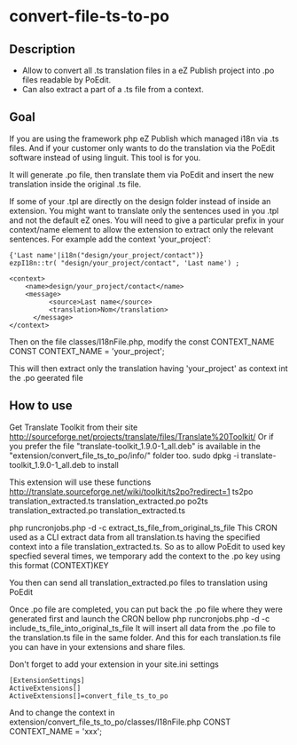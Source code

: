 convert-file-ts-to-po
=====================

Description
-------------
+   Allow to convert all .ts translation files in a eZ Publish project into .po files readable by PoEdit.
+   Can also extract a part of a .ts file from a context.

Goal 
-------------
If you are using the framework php eZ Publish which managed i18n via .ts files. And if your customer only wants to do the translation via the PoEdit software instead of using linguit. This tool is for you.

It will generate .po file, then translate them via PoEdit and insert the new translation inside the original .ts file.

If some of your .tpl are directly on the design folder instead of inside an extension. You might want to translate only the sentences used in you .tpl and not the default eZ ones. You will need to give a particular prefix in your context/name element to allow the extension to extract only the relevant sentences.
For example add the context 'your_project':

	{'Last name'|i18n("design/your_project/contact")}
    ezpI18n::tr( "design/your_project/contact", 'Last name') ;

    <context>
        <name>design/your_project/contact</name>
        <message>
              <source>Last name</source>
              <translation>Nom</translation>
          </message>
    </context>

Then on the file classes/I18nFile.php, modify the const CONTEXT_NAME
CONST CONTEXT_NAME = 'your_project';

This will then extract only the translation having 'your_project' as context int the .po geerated file

How to use
-------------
Get Translate Toolkit from their site
http://sourceforge.net/projects/translate/files/Translate%20Toolkit/
Or if you prefer the file "translate-toolkit_1.9.0-1_all.deb" is available in the "extension/convert_file_ts_to_po/info/" folder too.
sudo dpkg -i translate-toolkit_1.9.0-1_all.deb to install

This extension will use these functions
http://translate.sourceforge.net/wiki/toolkit/ts2po?redirect=1
    ts2po translation_extracted.ts translation_extracted.po
    po2ts translation_extracted.po translation_extracted.ts


php runcronjobs.php -d -c extract_ts_file_from_original_ts_file
This CRON used as a CLI extract data from all translation.ts having the specified context into a file translation_extracted.ts.
So as to allow PoEdit to used key specfied several times, we temporary add the context to the .po key using this format (CONTEXT)KEY

You then can send all translation_extracted.po files to translation using PoEdit

Once .po file are completed, you can put back the .po file where they were generated first and launch the CRON bellow
php runcronjobs.php -d -c include_ts_file_into_original_ts_file
It will insert all data from the .po file to the translation.ts file in the same folder. And this for each translation.ts file you can have in your extensions and share files.


Don't forget to add your extension in your site.ini settings 

    [ExtensionSettings]
    ActiveExtensions[]
    ActiveExtensions[]=convert_file_ts_to_po

And to change the context in extension/convert_file_ts_to_po/classes/I18nFile.php
    CONST CONTEXT_NAME = 'xxx';
